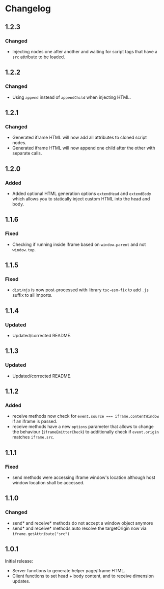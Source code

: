 # Changelog

## 1.2.3

### Changed

- Injecting nodes one after another and waiting for script tags that have a `src` attribute to be loaded.

## 1.2.2

### Changed

- Using `append` instead of `appendChild` when injecting HTML.

## 1.2.1

### Changed

- Generated iframe HTML will now add all attributes to cloned script nodes.
- Generated iframe HTML will now append one child after the other with separate calls.

## 1.2.0

### Added

- Added optional HTML generation options `extendHead` and `extendBody` which allows you to statically inject custom HTML into the head and body.

## 1.1.6

### Fixed

- Checking if running inside iframe based on `window.parent` and not `window.top`.

## 1.1.5

### Fixed

- `dist/mjs` is now post-processed with library `tsc-esm-fix` to add `.js` suffix to all imports.

## 1.1.4

### Updated

- Updated/corrected README.

## 1.1.3

### Updated

- Updated/corrected README.

## 1.1.2

### Added

- receive methods now check for `event.source === iframe.contentWindow` if an iframe is passed.
- receive methods have a new `options` parameter that allows to change the behaviour (`iframeEmitterCheck`) to additionally check if `event.origin` matches `iframe.src`.

## 1.1.1

### Fixed

- send methods were accessing iframe window's location although host window location shall be accessed.

## 1.1.0

### Changed

- send* and receive* methods do not accept a window object anymore
- send* and receive* methods auto resolve the targetOrigin now via `iframe.getAttribute("src")`

## 1.0.1

Initial release:

- Server functions to generate helper page/iframe HTML.
- Client functions to set head + body content, and to receive dimension updates.
